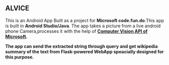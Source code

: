 <html>

<h2>ALVICE</h2>

This is an Android App Built as a project for <b>Microsoft code.fun.do</b>.This app is built in <b>Android Studio/Java</b>.
The app takes a picture from a live android phone Camera,processes it with the help of <a href="https://azure.microsoft.com/en-in/services/cognitive-services/computer-vision/"><b>Computer Vision API of Microsoft</a>.
  
The app can send the extracted string through query and get wikipedia summary of the text from <b>Flask</b>-powered WebApp speacially designed for this purpose.

</html>
